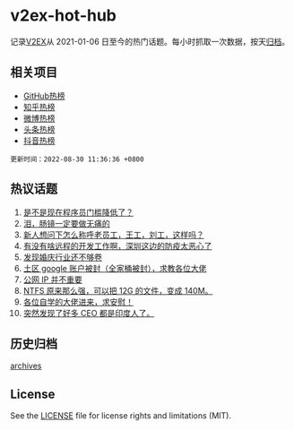 # v2ex-hot-hub

 记录[V2EX](https://www.v2ex.com/)从 2021-01-06 日至今的热门话题。每小时抓取一次数据，按天[归档](archives)。
 
 ## 相关项目

- [GitHub热榜](https://github.com/snaildev/github-hot-hub)
- [知乎热榜](https://github.com/snaildev/zhihu-hot-hub)
- [微博热榜](https://github.com/snaildev/weibo-hot-hub)
- [头条热榜](https://github.com/snaildev/toutiao-hot-hub)
- [抖音热榜](https://github.com/snaildev/douyin-hot-hub)


 `更新时间：2022-08-30 11:36:36 +0800`

## 热议话题

1. [是不是现在程序员门槛降低了？](https://www.v2ex.com/t/876178)
1. [泪，肠镜一定要做无痛的](https://www.v2ex.com/t/876216)
1. [新人想问下怎么称呼老员工，王工，刘工，这样吗？](https://www.v2ex.com/t/876341)
1. [有没有啥远程的开发工作啊，深圳这边的防疫太恶心了](https://www.v2ex.com/t/876314)
1. [发现婚庆行业还不够卷](https://www.v2ex.com/t/876169)
1. [土区 google 账户被封（全家桶被封），求教各位大佬](https://www.v2ex.com/t/876226)
1. [公网 IP 并不重要](https://www.v2ex.com/t/876166)
1. [NTFS 原来那么强，可以把 12G 的文件，变成 140M。](https://www.v2ex.com/t/876196)
1. [各位自学的大佬进来，求安慰！](https://www.v2ex.com/t/876325)
1. [突然发现了好多 CEO 都是印度人了。](https://www.v2ex.com/t/876346)

## 历史归档

[archives](archives)

## License

See the [LICENSE](LICENSE) file for license rights and limitations (MIT).

